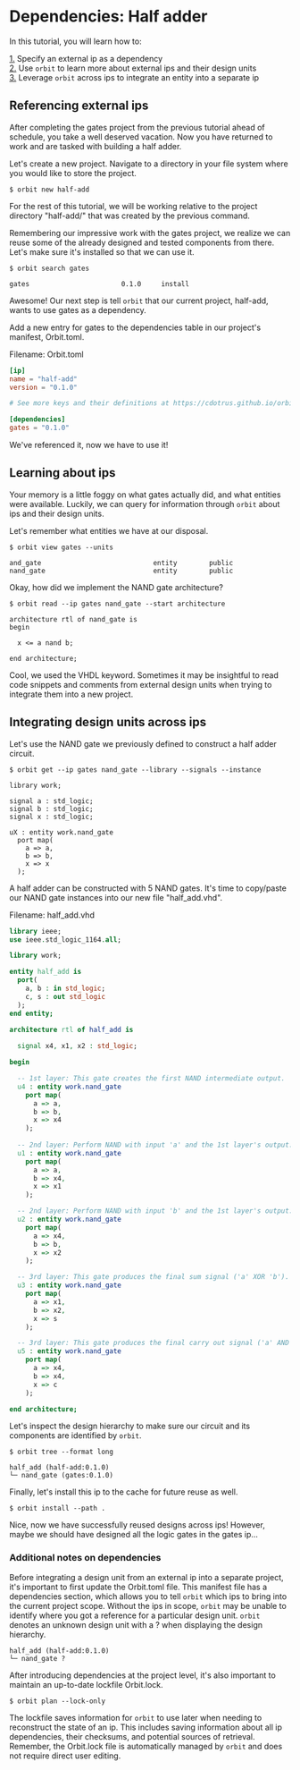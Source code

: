 # Dependencies: Half adder

In this tutorial, you will learn how to:

[1.](#referencing-external-ips) Specify an external ip as a dependency  
[2.](#learning-about-ips) Use `orbit` to learn more about external ips and their design units  
[3.](#integrating-design-units-across-ips) Leverage `orbit` across ips to integrate an entity into a separate ip  

## Referencing external ips

After completing the gates project from the previous tutorial ahead of schedule, you take a well deserved vacation. Now you have returned to work and are tasked with building a half adder.

Let's create a new project. Navigate to a directory in your file system where you would like to store the project.
```
$ orbit new half-add
```
For the rest of this tutorial, we will be working relative to the project directory "half-add/" that was created by the previous command.

Remembering our impressive work with the gates project, we realize we can reuse some of the already designed and tested components from there. Let's make sure it's installed so that we can use it.
```
$ orbit search gates
```
```
gates                       0.1.0     install

```
Awesome! Our next step is tell `orbit` that our current project, half-add, wants to use gates as a dependency.

Add a new entry for gates to the dependencies table in our project's manifest, Orbit.toml.

Filename: Orbit.toml
``` toml
[ip]
name = "half-add"
version = "0.1.0"

# See more keys and their definitions at https://cdotrus.github.io/orbit/reference/manifest.html

[dependencies]
gates = "0.1.0"
```

We've referenced it, now we have to use it!

## Learning about ips

Your memory is a little foggy on what gates actually did, and what entities were available. Luckily, we can query for information through `orbit` about ips and their design units.

Let's remember what entities we have at our disposal.

```
$ orbit view gates --units
```
``` 
and_gate                            entity        public 
nand_gate                           entity        public 
```

Okay, how did we implement the NAND gate architecture?
```
$ orbit read --ip gates nand_gate --start architecture
```
```
architecture rtl of nand_gate is
begin

  x <= a nand b;

end architecture;
```
Cool, we used the VHDL keyword. Sometimes it may be insightful to read code snippets and comments from external design units when trying to integrate them into a new project.

## Integrating design units across ips

Let's use the NAND gate we previously defined to construct a half adder circuit.
```
$ orbit get --ip gates nand_gate --library --signals --instance
```
```
library work;

signal a : std_logic;
signal b : std_logic;
signal x : std_logic;

uX : entity work.nand_gate
  port map(
    a => a,
    b => b,
    x => x
  );
```

A half adder can be constructed with 5 NAND gates. It's time to copy/paste our NAND gate instances into our new file "half_add.vhd".

Filename: half_add.vhd
``` vhdl
library ieee;
use ieee.std_logic_1164.all;

library work;

entity half_add is
  port(
    a, b : in std_logic;
    c, s : out std_logic
  );
end entity;

architecture rtl of half_add is
  
  signal x4, x1, x2 : std_logic;

begin

  -- 1st layer: This gate creates the first NAND intermediate output.
  u4 : entity work.nand_gate
    port map(
      a => a,
      b => b,
      x => x4
    );
  
  -- 2nd layer: Perform NAND with input 'a' and the 1st layer's output.
  u1 : entity work.nand_gate
    port map(
      a => a,
      b => x4,
      x => x1
    );

  -- 2nd layer: Perform NAND with input 'b' and the 1st layer's output.
  u2 : entity work.nand_gate
    port map(
      a => x4,
      b => b,
      x => x2
    );

  -- 3rd layer: This gate produces the final sum signal ('a' XOR 'b').
  u3 : entity work.nand_gate
    port map(
      a => x1,
      b => x2,
      x => s
    );

  -- 3rd layer: This gate produces the final carry out signal ('a' AND 'b').
  u5 : entity work.nand_gate
    port map(
      a => x4,
      b => x4,
      x => c
    );

end architecture;
```

Let's inspect the design hierarchy to make sure our circuit and its components are identified by `orbit`.
```
$ orbit tree --format long
```
```
half_add (half-add:0.1.0)
└─ nand_gate (gates:0.1.0)
```

Finally, let's install this ip to the cache for future reuse as well.
```
$ orbit install --path .
```

Nice, now we have successfully reused designs across ips! However, maybe we should have designed all the logic gates in the gates ip...

### Additional notes on dependencies

Before integrating a design unit from an external ip into a separate project, it's important to first update the Orbit.toml file. This manifest file has a dependencies section, which allows you to tell `orbit` which ips to bring into the current project scope. Without the ips in scope, `orbit` may be unable to identify where you got a reference for a particular design unit. `orbit` denotes an unknown design unit with a ? when displaying the design hierarchy.
```
half_add (half-add:0.1.0)
└─ nand_gate ?
```

After introducing dependencies at the project level, it's also important to maintain an up-to-date lockfile Orbit.lock.
```
$ orbit plan --lock-only
```

The lockfile saves information for `orbit` to use later when needing to reconstruct the state of an ip. This includes saving information about all ip dependencies, their checksums, and potential sources of retrieval. Remember, the Orbit.lock file is automatically managed by `orbit` and does not require direct user editing.